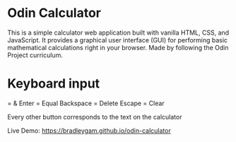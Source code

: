 # Odin Calculator
This is a simple calculator web application built with vanilla HTML, CSS, and JavaScript. It provides a graphical user interface (GUI) for performing basic mathematical calculations right in your browser. Made by following the Odin Project curriculum.

# Keyboard input
= & Enter = Equal
Backspace = Delete
Escape = Clear

Every other button corresponds to the text on the calculator

Live Demo: https://bradleygam.github.io/odin-calculator
